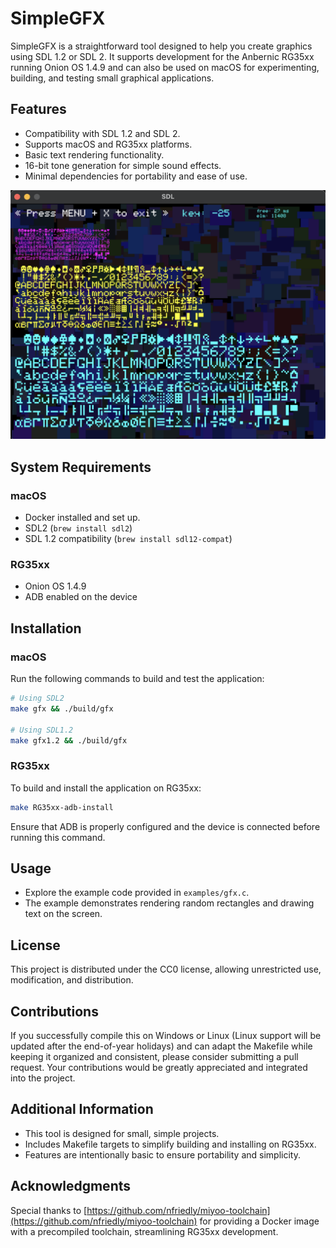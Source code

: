 # SimpleGFX

SimpleGFX is a straightforward tool designed to help you create graphics using SDL 1.2 or SDL 2. It supports development for the Anbernic RG35xx running Onion OS 1.4.9 and can also be used on macOS for experimenting, building, and testing small graphical applications.

## Features

- Compatibility with SDL 1.2 and SDL 2.
- Supports macOS and RG35xx platforms.
- Basic text rendering functionality.
- 16-bit tone generation for simple sound effects.
- Minimal dependencies for portability and ease of use.

![SimpleGFX](build/screenshot.png)

## System Requirements

### macOS

- Docker installed and set up.
- SDL2 (`brew install sdl2`)
- SDL 1.2 compatibility (`brew install sdl12-compat`)

### RG35xx

- Onion OS 1.4.9
- ADB enabled on the device

## Installation

### macOS

Run the following commands to build and test the application:

```bash
# Using SDL2
make gfx && ./build/gfx

# Using SDL1.2
make gfx1.2 && ./build/gfx
```

### RG35xx

To build and install the application on RG35xx:

```bash
make RG35xx-adb-install
```

Ensure that ADB is properly configured and the device is connected before running this command.

## Usage

- Explore the example code provided in `examples/gfx.c`.
- The example demonstrates rendering random rectangles and drawing text on the screen.

## License

This project is distributed under the CC0 license, allowing unrestricted use, modification, and distribution.

## Contributions

If you successfully compile this on Windows or Linux (Linux support will be updated after the end-of-year holidays) and can adapt the Makefile while keeping it organized and consistent, please consider submitting a pull request. Your contributions would be greatly appreciated and integrated into the project.

## Additional Information

- This tool is designed for small, simple projects.
- Includes Makefile targets to simplify building and installing on RG35xx.
- Features are intentionally basic to ensure portability and simplicity.

## Acknowledgments

Special thanks to [https://github.com/nfriedly/miyoo-toolchain](https://github.com/nfriedly/miyoo-toolchain) for providing a Docker image with a precompiled toolchain, streamlining RG35xx development.

